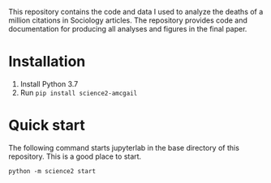 This repository contains 
  the code and data I used to analyze the deaths of a million citations in Sociology articles.
The repository provides code and documentation for producing all analyses and figures in the final paper.

# Installation

1. Install Python 3.7
2. Run `pip install science2-amcgail`

# Quick start

The following command starts jupyterlab in the base directory of this repository. This is a good place to start.

`python -m science2 start`
